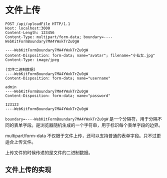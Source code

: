 # 文件上传

```http
POST /api/uploadFile HTTP/1.1
Host: localhost:3000
Content-Length: 123456
Content-Type: multipart/form-data; boundary=----WebKitFormBoundary7MA4YWxkTrZu0gW

----WebKitFormBoundary7MA4YWxkTrZu0gW
Content-Disposition: form-data; name="avatar"; filename="小仙女.jpg"
Content-Type: image/jpeg

(文件二进制数据)
----WebKitFormBoundary7MA4YWxkTrZu0gW
Content-Disposition: form-data; name="username"

admin
----WebKitFormBoundary7MA4YWxkTrZu0gW
Content-Disposition: form-data; name="password"

123123
----WebKitFormBoundary7MA4YWxkTrZu0gW
```

`boundary=----WebKitFormBoundary7MA4YWxkTrZu0gW` 是一个分隔符，用于分隔不同的表单字段。是浏览器随机生成的一个字符串，用于标识每个表单字段的边界。

multipart/form-data 不仅限于文件上传，还可以支持普通的表单字段。只不过更适合上传文件。

上传文件的时候传递的是文件的二进制数据。

## 文件上传的实现